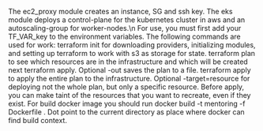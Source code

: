 The ec2_proxy module creates an instance, SG and ssh key. The eks module deploys a control-plane for the kubernetes cluster in aws and an autoscaling-group for worker-nodes.\n
For use, you must first add your TF_VAR_key to the environment variables.
The following commands are used for work:
terraform init for downloading providers, initializing modules, and setting up terraform to work with s3 as storage for state.
terraform plan to see which resources are in the infrastructure and which will be created next terraform apply. Optional -out saves the plan to a file.
terraform apply to apply the entire plan to the infrastructure. Optional -target=resource for deploying not the whole plan, but only a specific resource.
Before apply, you can make taint of the resources that you want to recreate, even if they exist.
For build docker image you should run docker build -t mentoring -f Dockerfile . Dot point to the current directory as place where docker can find build context.
